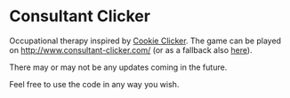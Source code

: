 # Consultant Clicker
Occupational therapy inspired by [Cookie Clicker](http://https://orteil.dashnet.org/cookieclicker/). The game can be played on http://www.consultant-clicker.com/ (or as a fallback also [here](https://consultant-clicker.herokuapp.com/)). 

There may or may not be any updates coming in the future.

Feel free to use the code in any way you wish. 